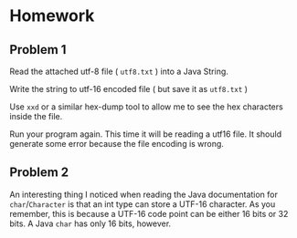 # Homework

## Problem 1

Read the attached utf-8 file ( `utf8.txt` ) into a Java String.

Write the string to utf-16 encoded file ( but save it as `utf8.txt` )

Use `xxd` or a similar hex-dump tool to allow me to see the hex characters inside the file.

Run your program again. This time it will be reading a utf16 file. It should generate some error because the file encoding is wrong.


## Problem 2

An interesting thing I noticed when reading the Java documentation for `char`/`Character` is that an int type can store a UTF-16 character. As you remember, this is because a UTF-16 code point can be either 16 bits or 32 bits. A Java `char` has only 16 bits, however. 


